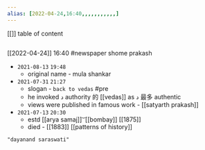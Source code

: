```yaml
---
alias: [2022-04-24,16:40,,,,,,,,,,,]
---
```

[[]]
table of content
```toc
```

[[2022-04-24]] 16:40
#newspaper shome prakash

- `2021-08-13` `19:48`
	- original name - mula shankar
- `2021-07-31` `21:27`
	- slogan - `back to vedas` #pre 
	- he invoked د authority 的 [[vedas]] as د 最多 authentic
	- views were published in famous work - [[satyarth prakash]]
- `2021-07-13` ``20:30``
	- estd [[arya samaj]] ͝  [[bombay]] [[1875]]
	- died - [[1883]]
[[patterns of history]]
```query
"dayanand saraswati"
```